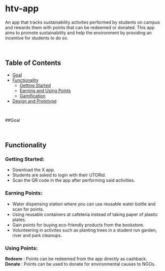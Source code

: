 # htv-app
An app that tracks sustainability activites performed by students on campus and rewards them with points that can be redeemed or donated. This app aims to promote sustainability and help the environment by providing an incentive for students to do so.

</br>

## Table of Contents
- [Goal](#goal)
- [Functionality](#functionality)
  - [Getting Started](#getting-started)
  - [Earning and Using Points](#earning-points)
  - [Gamification]()
- [Design and Prototype]()
  
</br>

##Goal

</br>

## Functionality
### Getting Started:
- Download the X app.
- Students are asked to login with their UTORid.
- Scan the QR code in the app after performing said activities.

### Earning Points:
- Water dispensing station where you can use reusable water bottle and scan for points.
- Using reusable containers at cafeteria instead of taking paper of plastic plates.
- Gain points for buying eco-friendly products from the bookstore.
- Volunteering in activites such as planting trees in a student run garden, river and park cleanups.

### Using Points:
<strong>Redeem</strong> : Points can be redeemed from the app directly as cashback. <br>
<strong>Donate</strong> : Points can be used to donate for environmental causes to NGOs.
